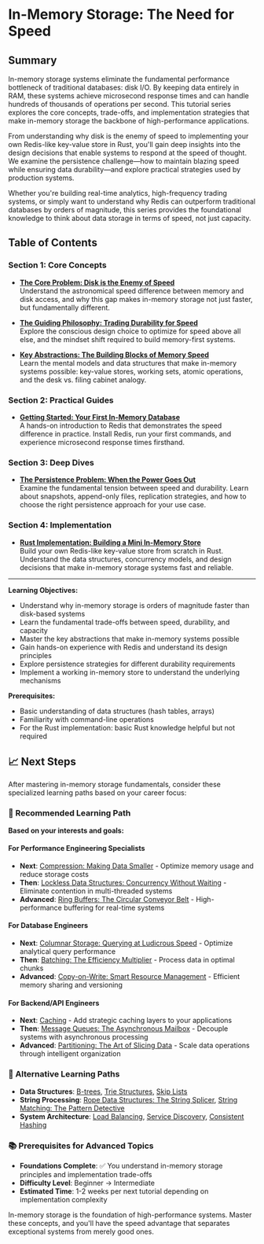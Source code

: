 # In-Memory Storage: The Need for Speed

## Summary

In-memory storage systems eliminate the fundamental performance bottleneck of traditional databases: disk I/O. By keeping data entirely in RAM, these systems achieve microsecond response times and can handle hundreds of thousands of operations per second. This tutorial series explores the core concepts, trade-offs, and implementation strategies that make in-memory storage the backbone of high-performance applications.

From understanding why disk is the enemy of speed to implementing your own Redis-like key-value store in Rust, you'll gain deep insights into the design decisions that enable systems to respond at the speed of thought. We examine the persistence challenge—how to maintain blazing speed while ensuring data durability—and explore practical strategies used by production systems.

Whether you're building real-time analytics, high-frequency trading systems, or simply want to understand why Redis can outperform traditional databases by orders of magnitude, this series provides the foundational knowledge to think about data storage in terms of speed, not just capacity.

## Table of Contents

### Section 1: Core Concepts

- **[The Core Problem: Disk is the Enemy of Speed](01-concepts-01-the-core-problem.md)**  
  Understand the astronomical speed difference between memory and disk access, and why this gap makes in-memory storage not just faster, but fundamentally different.

- **[The Guiding Philosophy: Trading Durability for Speed](01-concepts-02-the-guiding-philosophy.md)**  
  Explore the conscious design choice to optimize for speed above all else, and the mindset shift required to build memory-first systems.

- **[Key Abstractions: The Building Blocks of Memory Speed](01-concepts-03-key-abstractions.md)**  
  Learn the mental models and data structures that make in-memory systems possible: key-value stores, working sets, atomic operations, and the desk vs. filing cabinet analogy.

### Section 2: Practical Guides

- **[Getting Started: Your First In-Memory Database](02-guides-01-getting-started.md)**  
  A hands-on introduction to Redis that demonstrates the speed difference in practice. Install Redis, run your first commands, and experience microsecond response times firsthand.

### Section 3: Deep Dives

- **[The Persistence Problem: When the Power Goes Out](03-deep-dive-01-the-persistence-problem.md)**  
  Examine the fundamental tension between speed and durability. Learn about snapshots, append-only files, replication strategies, and how to choose the right persistence approach for your use case.

### Section 4: Implementation

- **[Rust Implementation: Building a Mini In-Memory Store](04-rust-implementation.md)**  
  Build your own Redis-like key-value store from scratch in Rust. Understand the data structures, concurrency models, and design decisions that make in-memory storage systems fast and reliable.

---

**Learning Objectives:**
- Understand why in-memory storage is orders of magnitude faster than disk-based systems
- Learn the fundamental trade-offs between speed, durability, and capacity
- Master the key abstractions that make in-memory systems possible
- Gain hands-on experience with Redis and understand its design principles
- Explore persistence strategies for different durability requirements
- Implement a working in-memory store to understand the underlying mechanisms

**Prerequisites:**
- Basic understanding of data structures (hash tables, arrays)
- Familiarity with command-line operations
- For the Rust implementation: basic Rust knowledge helpful but not required

## 📈 Next Steps

After mastering in-memory storage fundamentals, consider these specialized learning paths based on your career focus:

### 🎯 Recommended Learning Path

**Based on your interests and goals:**

#### For Performance Engineering Specialists
- **Next**: [Compression: Making Data Smaller](../compression/README.md) - Optimize memory usage and reduce storage costs
- **Then**: [Lockless Data Structures: Concurrency Without Waiting](../lockless-data-structures-concurrency-without-waiting/README.md) - Eliminate contention in multi-threaded systems
- **Advanced**: [Ring Buffers: The Circular Conveyor Belt](../ring-buffers-the-circular-conveyor-belt/README.md) - High-performance buffering for real-time systems

#### For Database Engineers
- **Next**: [Columnar Storage: Querying at Ludicrous Speed](../columnar-storage/README.md) - Optimize analytical query performance
- **Then**: [Batching: The Efficiency Multiplier](../batching/README.md) - Process data in optimal chunks
- **Advanced**: [Copy-on-Write: Smart Resource Management](../copy-on-write/README.md) - Efficient memory sharing and versioning

#### For Backend/API Engineers
- **Next**: [Caching](../caching/README.md) - Add strategic caching layers to your applications
- **Then**: [Message Queues: The Asynchronous Mailbox](../message-queues-the-asynchronous-mailbox/README.md) - Decouple systems with asynchronous processing
- **Advanced**: [Partitioning: The Art of Slicing Data](../partitioning-the-art-of-slicing-data/README.md) - Scale data operations through intelligent organization

### 🔗 Alternative Learning Paths

- **Data Structures**: [B-trees](../b-trees/README.md), [Trie Structures](../trie-structures-the-autocomplete-expert/README.md), [Skip Lists](../skip-lists-the-probabilistic-search-tree/README.md)
- **String Processing**: [Rope Data Structures: The String Splicer](../rope-data-structures-the-string-splicer/README.md), [String Matching: The Pattern Detective](../string-matching-the-pattern-detective/README.md)
- **System Architecture**: [Load Balancing](../load-balancing-the-traffic-director/README.md), [Service Discovery](../service-discovery-the-dynamic-directory/README.md), [Consistent Hashing](../consistent-hashing/README.md)

### 📚 Prerequisites for Advanced Topics

- **Foundations Complete**: ✅ You understand in-memory storage principles and implementation trade-offs
- **Difficulty Level**: Beginner → Intermediate
- **Estimated Time**: 1-2 weeks per next tutorial depending on implementation complexity

In-memory storage is the foundation of high-performance systems. Master these concepts, and you'll have the speed advantage that separates exceptional systems from merely good ones.